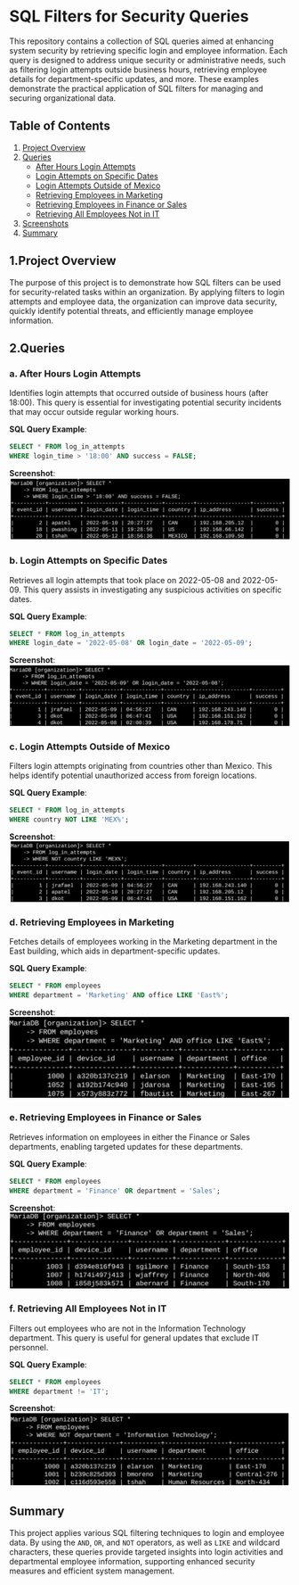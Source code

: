 # SQL Filters for Security Queries

This repository contains a collection of SQL queries aimed at enhancing system security by retrieving specific login and employee information. Each query is designed to address unique security or administrative needs, such as filtering login attempts outside business hours, retrieving employee details for department-specific updates, and more. These examples demonstrate the practical application of SQL filters for managing and securing organizational data.

## Table of Contents
1. [Project Overview](#project-overview)
2. [Queries](#queries)
    - [After Hours Login Attempts](#after-hours-login-attempts)
    - [Login Attempts on Specific Dates](#login-attempts-on-specific-dates)
    - [Login Attempts Outside of Mexico](#login-attempts-outside-of-mexico)
    - [Retrieving Employees in Marketing](#retrieving-employees-in-marketing)
    - [Retrieving Employees in Finance or Sales](#retrieving-employees-in-finance-or-sales)
    - [Retrieving All Employees Not in IT](#retrieving-all-employees-not-in-it)
3. [Screenshots](#screenshots)
4. [Summary](#summary)

## 1.Project Overview

The purpose of this project is to demonstrate how SQL filters can be used for security-related tasks within an organization. By applying filters to login attempts and employee data, the organization can improve data security, quickly identify potential threats, and efficiently manage employee information.

## 2.Queries

### a. After Hours Login Attempts
Identifies login attempts that occurred outside of business hours (after 18:00). This query is essential for investigating potential security incidents that may occur outside regular working hours.

**SQL Query Example**:
```sql
SELECT * FROM log_in_attempts
WHERE login_time > '18:00' AND success = FALSE;
```

**Screenshot**:  
![After Hours Login Attempts](Screenshots/After_Hours_Login_Attempts.png)

### b. Login Attempts on Specific Dates
Retrieves all login attempts that took place on 2022-05-08 and 2022-05-09. This query assists in investigating any suspicious activities on specific dates.

**SQL Query Example**:

```sql
SELECT * FROM log_in_attempts
WHERE login_date = '2022-05-08' OR login_date = '2022-05-09';
```

**Screenshot**:  
![Login Attempts on Specific Dates](Screenshots/Login_Attempts_On_Specific_Dates.png)

### c. Login Attempts Outside of Mexico
Filters login attempts originating from countries other than Mexico. This helps identify potential unauthorized access from foreign locations.

**SQL Query Example**:

```sql
SELECT * FROM log_in_attempts
WHERE country NOT LIKE 'MEX%';
```

**Screenshot**:  
![Login Attempts Outside of Mexico](Screenshots/Login_Attempts_Outside_of_Mexico.png)

### d. Retrieving Employees in Marketing
Fetches details of employees working in the Marketing department in the East building, which aids in department-specific updates.

**SQL Query Example**:
```sql
SELECT * FROM employees
WHERE department = 'Marketing' AND office LIKE 'East%';
```

**Screenshot**:  
![Retrieving Employees in Marketing](Screenshots/Retrieving_Employees_in_Marketing.png)

### e. Retrieving Employees in Finance or Sales
Retrieves information on employees in either the Finance or Sales departments, enabling targeted updates for these departments.

**SQL Query Example**:
```sql
SELECT * FROM employees
WHERE department = 'Finance' OR department = 'Sales';
```

**Screenshot**:  
![Retrieving Employees in Finance or Sales](Screenshots/Retrieving_Employees_in_Finance_or_Sales.png)

### f. Retrieving All Employees Not in IT
Filters out employees who are not in the Information Technology department. This query is useful for general updates that exclude IT personnel.

**SQL Query Example**:
```sql
SELECT * FROM employees
WHERE department != 'IT';
```

**Screenshot**:  
![Retrieving All Employees Not in IT](Screenshots/Retrieving_All_Employees_not_in_IT.png)


## Summary

This project applies various SQL filtering techniques to login and employee data. By using the `AND`, `OR`, and `NOT` operators, as well as `LIKE` and wildcard characters, these queries provide targeted insights into login activities and departmental employee information, supporting enhanced security measures and efficient system management.
